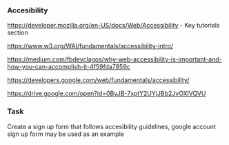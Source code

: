 ### Accesibility

https://developer.mozilla.org/en-US/docs/Web/Accessibility - Key tutorials section

https://www.w3.org/WAI/fundamentals/accessibility-intro/

https://medium.com/fbdevclagos/why-web-accessibility-is-important-and-how-you-can-accomplish-it-4f59fda7859c

https://developers.google.com/web/fundamentals/accessibility/

https://drive.google.com/open?id=0ByJB-7xptY2UYjJBb2JvOXlVQVU

### Task

Create a sign up form that follows accesibility guidelines, google account sign up form may be used as an example
